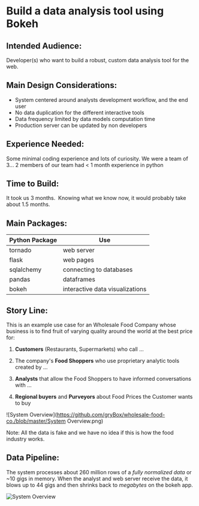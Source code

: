 # Build a data analysis tool using Bokeh

## Intended Audience:
Developer(s) who want to build a robust, custom data analysis tool for the web.

## Main Design Considerations:
- System centered around analysts development workflow, and the end user
- No data duplication for the different interactive tools
- Data frequency limited by data models computation time
- Production server can be updated by non developers

## Experience Needed:
Some minimal coding experience and lots of curiosity. We were a team of 3... 2 members of our team had < 1 month experience in python

## Time to Build:
It took us 3 months.  Knowing what we know now, it would probably take about 1.5 months.

## Main Packages:
| Python Package | Use                            |
| -------------- | ------------------------------ |
| tornado        | web server                     |
| flask          | web pages                      |
| sqlalchemy     | connecting to databases        |
|pandas          | dataframes                     |
|bokeh           | interactive data visualizations|

## Story Line:
This is an example use case for an Wholesale Food Company whose business is to find fruit of varying quality around the world at the best price for:

1. **Customers** (Restaurants, Supermarkets) who call ...

2. The company's **Food Shoppers** who use proprietary analytic tools created by ...

3. **Analysts** that allow the Food Shoppers to have informed conversations with ...

4. **Regional buyers** and **Purveyors** about Food Prices the Customer wants to buy

![System Overview](https://github.com/gryBox/wholesale-food-co./blob/master/System Overview.png)

Note: All the data is fake and we have no idea if this is how the food industry works.

## Data Pipeline:
The system processes about 260 million rows of a *fully normalized data* or ~10 gigs in memory. When the analyst and web server receive the data, it blows up to 44 gigs and then shrinks back to *megabytes* on the bokeh app.

![System Overview](https://github.com/gryBox/wholesale-food-co./blob/master/Dataflow.png)
